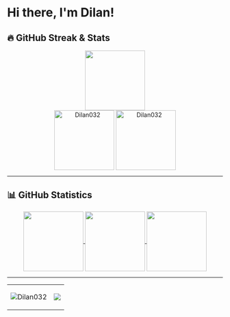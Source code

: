 <h1>Hi there, I'm Dilan! </h1>

## 🔥 GitHub Streak & Stats  

<div align="center">
  <p>
    <img align="center" src="http://github-profile-summary-cards.vercel.app/api/cards/profile-details?username=Dilan032&theme=2077" height="140em" />
    <br>
    <img align="center" height="140em" src="https://github-readme-stats.vercel.app/api?username=Dilan032&show_icons=true&theme=radical" alt="Dilan032" />
    <img align="center" height="140em" src="https://github-readme-streak-stats.herokuapp.com/?user=Dilan032&theme=radical" alt="Dilan032" />
  </p>
</div>

---


## 📊 GitHub Statistics  

<div align="center">
  <a href="https://github.com/Dilan032">
    <img align="center" src="http://github-profile-summary-cards.vercel.app/api/cards/stats?username=Dilan032&theme=2077" height="140em" />
    <img align="center" src="http://github-profile-summary-cards.vercel.app/api/cards/most-commit-language?username=Dilan032&theme=2077" height="140em" />
    <img align="center" src="http://github-profile-summary-cards.vercel.app/api/cards/repos-per-language?username=Dilan032&theme=2077" height="140em" />
  </a>
</div>


---

<div align="center">
  <table>
    <tr>
      <td>
        <p>
          <img src="https://komarev.com/ghpvc/?username=Dilan032&label=Profile%20views&color=0e75b6&style=flat" alt="Dilan032" />
        </p>
      </td>
      <td>
        <img src="https://user-images.githubusercontent.com/73097560/115834477-dbab4500-a447-11eb-908a-139a6edaec5c.gif">
      </td>
    </tr>
  </table>
</div>


